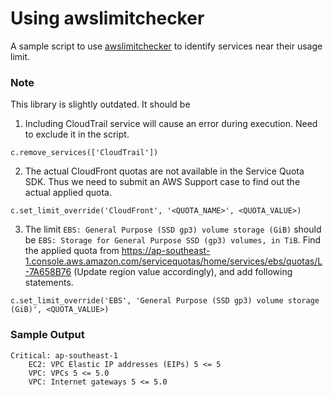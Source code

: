 # Using awslimitchecker

A sample script to use [awslimitchecker](https://github.com/jantman/awslimitchecker) to identify services near their usage limit.

### Note

This library is slightly outdated. It should be

1. Including CloudTrail service will cause an error during execution. Need to exclude it in the script.

```
c.remove_services(['CloudTrail'])
```

2. The actual CloudFront quotas are not available in the Service Quota SDK. Thus we need to submit an AWS Support case to find out the actual applied quota.

```
c.set_limit_override('CloudFront', '<QUOTA_NAME>', <QUOTA_VALUE>)
```

3. The limit `EBS: General Purpose (SSD gp3) volume storage (GiB)` should be `EBS: Storage for General Purpose SSD (gp3) volumes, in TiB`. Find the applied quota from https://ap-southeast-1.console.aws.amazon.com/servicequotas/home/services/ebs/quotas/L-7A658B76 (Update region value accordingly), and add following statements.

```
c.set_limit_override('EBS', 'General Purpose (SSD gp3) volume storage (GiB)', <QUOTA_VALUE>)
```

### Sample Output

```
Critical: ap-southeast-1
	EC2: VPC Elastic IP addresses (EIPs) 5 <= 5
	VPC: VPCs 5 <= 5.0
	VPC: Internet gateways 5 <= 5.0
```
